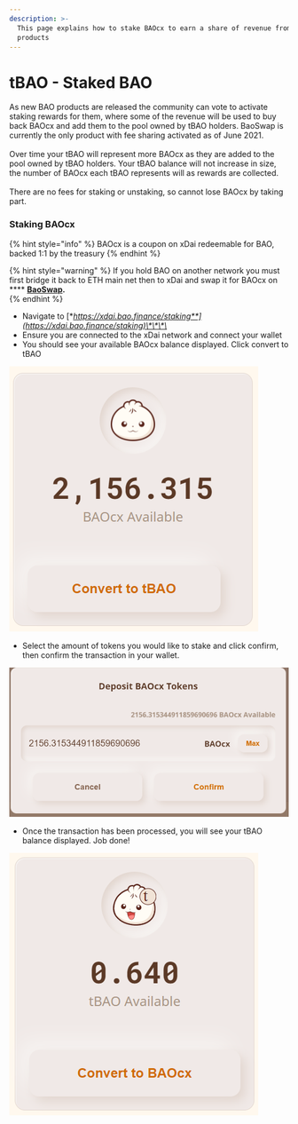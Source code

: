 ```yaml
---
description: >-
  This page explains how to stake BAOcx to earn a share of revenue from BAO
  products
---
```


# tBAO - Staked BAO

As new BAO products are released the community can vote to activate staking rewards for them, where some of the revenue will be used to buy back BAOcx and add them to the pool owned by tBAO holders. BaoSwap is currently the only product with fee sharing activated as of June 2021.\
\
Over time your tBAO will represent more BAOcx as they are added to the pool owned by tBAO holders. Your tBAO balance will not increase in size, the number of BAOcx each tBAO represents will as rewards are collected.\
\
There are no fees for staking or unstaking, so cannot lose BAOcx by taking part.

### Staking BAOcx

{% hint style="info" %}
BAOcx is a coupon on xDai redeemable for BAO, backed 1:1 by the treasury
{% endhint %}

{% hint style="warning" %}
If you hold BAO on another network you must first bridge it back to ETH main net then to xDai and swap it for BAOcx on \*\*\*\* [**BaoSwap**](https://www.baoswap.com/#/swap)**.**[\
](https://app.gitbook.com/o/-MTJ4xDKLK--xZtjL1Xt/s/-MKeUUjtIbB51HOE3x7I/)
{% endhint %}

* Navigate to [**https://xdai.bao.finance/staking**](https://xdai.bao.finance/staking)\*\*\*\*
* Ensure you are connected to the xDai network and connect your wallet
* You should see your available BAOcx balance displayed. Click convert to tBAO

![](<../../.gitbook/assets/image (57).png>)

* Select the amount of tokens you would like to stake and click confirm, then confirm the transaction in your wallet.

![](<../../.gitbook/assets/image (37).png>)

* Once the transaction has been processed, you will see your tBAO balance displayed. Job done!

![tBAO to BAOcx ratio is not designed to be close to 1:1](<../../.gitbook/assets/image (94).png>)
